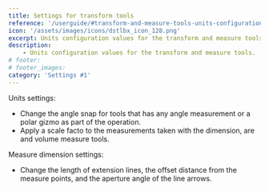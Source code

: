 ```yaml
---
title: Settings for transform tools
reference: '/userguide/#transform-and-measure-tools-units-configuration'
icon: '/assets/images/icons/dstlbx_icon_128.png'
excerpt: Units configuration values for the transform and measure tools.
description:
    - Units configuration values for the transform and measure tools.
# footer:
# footer_images:
category: 'Settings #1'
---
```


Units settings:

* Change the angle snap for tools that has any angle measurement or a polar gizmo as part of the operation.
* Apply a scale facto to the measurements taken with the dimension, are and volume measure tools.

Measure dimension settings:

* Change the length of extension lines, the offset distance from the measure points, and the aperture angle of the line arrows.
